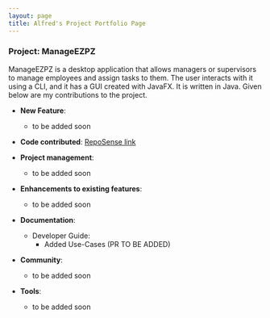 ```yaml
---
layout: page
title: Alfred's Project Portfolio Page
---
```


### Project: ManageEZPZ

ManageEZPZ is a desktop application that allows managers or supervisors to manage employees and assign tasks to them. The user interacts with it using a CLI, and it has a GUI created with JavaFX. It is written in Java.
Given below are my contributions to the project.

* **New Feature**:
  * to be added soon

* **Code contributed**: [RepoSense link](https://nus-cs2103-ay2122s2.github.io/tp-dashboard/?search=alfredkohhh&sort=groupTitle&sortWithin=title&since=2022-02-18&timeframe=commit&mergegroup=&groupSelect=groupByRepos&breakdown=true&checkedFileTypes=docs~functional-code~test-code~other)

* **Project management**:
  * to be added soon

* **Enhancements to existing features**:
  * to be added soon

* **Documentation**:
  * Developer Guide:
    * Added Use-Cases (PR TO BE ADDED)

* **Community**:
  * to be added soon

* **Tools**:
  * to be added soon
